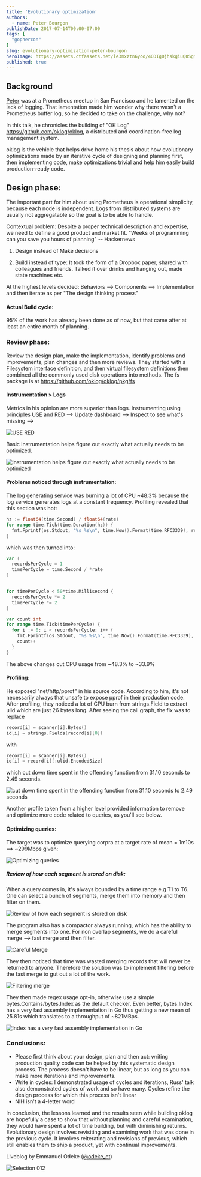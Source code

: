 ```yaml
---
title: 'Evolutionary optimization'
authors:
  - name: Peter Bourgon
publishDate: 2017-07-14T00:00-07:00
tags: [
  "gophercon"
]
slug: evolutionary-optimization-peter-bourgon
heroImage: https://assets.ctfassets.net/le3mxztn6yoo/4ODIg0jhskgiuQ0SgmaMsm/addc509ab1dff98eb6864bcee1740aad/Selection_012.bmp
published: true
---
```


## Background
[Peter](https://twitter.com/peterbourgon) was at a Prometheus meetup in San Francisco and he lamented on the lack of logging.
That lamentation made him wonder why there wasn't a Prometheus buffer log, so he decided to take on the challenge, why not?

In this talk, he chronicles the building of "OK Log" https://github.com/oklog/oklog, a distributed
and coordination-free log management system.

oklog is the vehicle that helps drive home his thesis about how evolutionary optimizations made by an iterative cycle of designing and planning first, then implementing code, make optimizations trivial and help him easily build production-ready code.


## Design phase:
The important part for him about using Prometheus is operational simplicity, because each node is independent. Logs from distributed systems are usually not aggregatable so the goal is to be able to handle.

Contextual problem:
Despite a proper technical description and expertise, we need to define a good product and market fit. "Weeks of programming can you save you hours of planning" -- Hackernews
1. Design instead of Make decisions

2. Build instead of type:
It took the form of a Dropbox paper, shared with colleagues and friends. Talked it over drinks and hanging out, made state machines etc.

At the highest levels decided:
Behaviors --> Components --> Implementation and then iterate
as per "The design thinking process"

#### Actual Build cycle:
95% of the work has already been done as of now, but that came after at least an entire month of planning.

### Review phase:
Review the design plan, make the implementation, identify problems and improvements, plan changes and then more reviews.
They started with a Filesystem interface definition, and then virtual filesystem definitions then combined all the
commonly used disk operations into methods. The fs package is at https://github.com/oklog/oklog/pkg/fs

#### Instrumentation > Logs

Metrics in his opinion are more superior than logs.
Instrumenting using principles USE and RED --> Update dashboard --> Inspect to see what's missing -->

![USE RED](https://user-images.githubusercontent.com/4898263/28233377-959f3162-68b3-11e7-910d-1cc4938a5d60.png)

Basic instrumentation helps figure out exactly what actually needs to be optimized.

![instrumentation helps figure out exactly what actually needs to be optimized](https://user-images.githubusercontent.com/4898263/28233366-841c0dc0-68b3-11e7-943e-a2b8226370a7.png)


#### Problems noticed through instrumentation:
The log generating service was burning a lot of CPU ~48.3% because the log service generates logs at a constant frequency.
Profiling revealed that this section was hot:
```go
hz := float64(time.Second) / float64(rate)
for range time.Tick(time.Duration(hz)) {
  fmt.Fprintf(os.Stdout, "%s %s\n", time.Now().Format(time.RFC3339), records[rant.Intn(len(records))])
}
```

which was then turned into:
```go
var (
  recordsPerCycle = 1
  timePerCycle = time.Second / *rate
)


for timePerCycle < 50*time.Millisecond {
  recordsPerCycle *= 2
  timePerCycle *= 2
}

var count int
for range time.Tick(timePerCycle) {
  for i := 0; i < recordsPerCycle; i++ {
    fmt.Fprintf(os.Stdout, "%s %s\n", time.Now().Format(time.RFC3339), records[count%len(records)])
    count++
  }
}
```

The above changes cut CPU usage from ~48.3% to ~33.9%

#### Profiling:
He exposed "net/http/pprof" in his source code. According to him, it's not necessarily always that unsafe to expose
pprof in their production code.
After profiling, they noticed a lot of CPU burn from strings.Field to extract ulid which are just 26 bytes long.
After seeing the call graph, the fix was to replace
```go
record[i] = scanner[i].Bytes()
id[i] = strings.Fields(record[i][0])
```

with

```go
record[i] = scanner[i].Bytes()
id[i] = record[i][:ulid.EncodedSize]
```
which cut down time spent in the offending function from  31.10 seconds to 2.49 seconds.

![cut down time spent in the offending function from 31.10 seconds to 2.49 seconds](https://user-images.githubusercontent.com/4898263/28233404-ded12c82-68b3-11e7-895f-6436a14558f6.png)


Another profile taken from a higher level provided information to remove and optimize more code related to queries, as you'll see below.

#### Optimizing queries:
The target was to optimize querying corpra at a target rate of mean = 1m10s ==> ~299Mbps given:

![Optimizing queries](https://user-images.githubusercontent.com/4898263/28233433-11adadc4-68b4-11e7-8444-cda7ee34f16a.png)


##### Review of how each segment is stored on disk:
When a query comes in, it's always bounded by a time range e.g T1 to T6. One can select a bunch of segments, merge them
into memory and then filter on them.

![Review of how each segment is stored on disk](https://user-images.githubusercontent.com/4898263/28233320-34751410-68b3-11e7-8825-a357bd4bf5ba.png)

The program also has a compactor always running, which has the ability to merge segments into one.
For non overlap segments, we do a careful merge --> fast merge and then filter.

![Careful Merge](https://user-images.githubusercontent.com/4898263/28233347-62755640-68b3-11e7-8008-0414f61b10dd.png)


They then noticed that time was wasted merging records that will never be returned to anyone.
Therefore the solution was to implement filtering before the fast merge to gut out a lot of the work.

![Filtering merge](https://user-images.githubusercontent.com/4898263/28233339-51a1ebf8-68b3-11e7-9709-117a837321ab.png)

They then made regex usage opt-in, otherwise use a simple bytes.Contains/bytes.Index as the default checker. Even better, bytes.Index has a very fast assembly implementation in Go thus
getting a new mean of 25.81s which translates to a throughput of ~821MBps.

![Index has a very fast assembly implementation in Go](https://user-images.githubusercontent.com/4898263/28233569-ed21b40e-68b4-11e7-9207-7996e513a5e3.png)


### Conclusions:
* Please first think about your design, plan and then act: writing production quality code can be helped by this systematic design process. The process doesn't have to be linear, but as long as you can make more iterations and improvements.
* Write in cycles: I demonstrated usage of cycles and iterations, Russ' talk also demonstrated cycles of work and so have many. Cycles refine the design process for which this process isn't linear
* NIH isn't a 4-letter word

In conclusion, the lessons learned and the results seen while building oklog are hopefully a case to show that without planning and careful examination, they would have spent a lot of time building, but with diminishing returns.
Evolutionary design involves revisiting and examining work that was done in the previous cycle. It involves
reiterating and revisions of previous, which still enables them to ship a product, yet with continual improvements.

Liveblog by Emmanuel Odeke ([@odeke_et](https://twitter.com/odeke_et))

![Selection 012](//assets.contentful.com/le3mxztn6yoo/4ODIg0jhskgiuQ0SgmaMsm/addc509ab1dff98eb6864bcee1740aad/Selection_012.bmp)